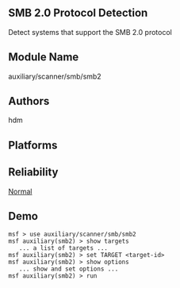 ## SMB 2.0 Protocol Detection

Detect systems that support the SMB 2.0 protocol


## Module Name
auxiliary/scanner/smb/smb2

## Authors
hdm





## Platforms


## Reliability
[Normal](https://github.com/rapid7/metasploit-framework/wiki/Exploit-Ranking)

## Demo

```
msf > use auxiliary/scanner/smb/smb2
msf auxiliary(smb2) > show targets
   ... a list of targets ...
msf auxiliary(smb2) > set TARGET <target-id>
msf auxiliary(smb2) > show options
   ... show and set options ...
msf auxiliary(smb2) > run
```
    
    
